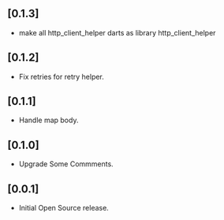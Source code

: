 ## [0.1.3]

* make all http_client_helper darts as library http_client_helper

## [0.1.2]

* Fix retries for retry helper.

## [0.1.1]

* Handle map body.

## [0.1.0]

* Upgrade Some Commments.

## [0.0.1]

* Initial Open Source release.